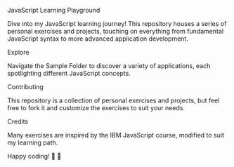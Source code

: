 JavaScript Learning Playground

Dive into my JavaScript learning journey! This repository houses a series of personal exercises and projects, touching on everything from fundamental JavaScript syntax to more advanced application development.

Explore

Navigate the Sample Folder to discover a variety of applications, each spotlighting different JavaScript concepts. 

Contributing

This repository is a collection of personal exercises and projects, but feel free to fork it and customize the exercises to suit your needs.

Credits

Many exercises are inspired by the IBM JavaScript course, modified to suit my learning path.

Happy coding! 🚀 🚀 
